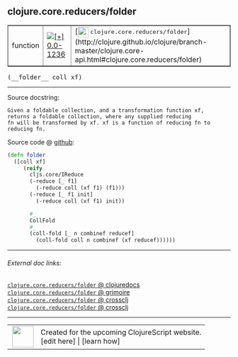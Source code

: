 ## clojure.core.reducers/folder



 <table border="1">
<tr>
<td>function</td>
<td><a href="https://github.com/cljsinfo/cljs-api-docs/tree/0.0-1236"><img valign="middle" alt="[+] 0.0-1236" title="Added in 0.0-1236" src="https://img.shields.io/badge/+-0.0--1236-lightgrey.svg"></a> </td>
<td>
[<img height="24px" valign="middle" src="http://i.imgur.com/1GjPKvB.png"> <samp>clojure.core.reducers/folder</samp>](http://clojure.github.io/clojure/branch-master/clojure.core-api.html#clojure.core.reducers/folder)
</td>
</tr>
</table>


 <samp>
(__folder__ coll xf)<br>
</samp>

---





Source docstring:

```
Given a foldable collection, and a transformation function xf,
returns a foldable collection, where any supplied reducing
fn will be transformed by xf. xf is a function of reducing fn to
reducing fn.
```


Source code @ [github](https://github.com/clojure/clojurescript/blob/r1896/src/cljs/clojure/core/reducers.cljs#L69-L86):

```clj
(defn folder
  ([coll xf]
     (reify
       cljs.core/IReduce
       (-reduce [_ f1]
         (-reduce coll (xf f1) (f1)))
       (-reduce [_ f1 init]
         (-reduce coll (xf f1) init))

       #_
       CollFold
       #_
       (coll-fold [_ n combinef reducef]
         (coll-fold coll n combinef (xf reducef))))))
```

<!--
Repo - tag - source tree - lines:

 <pre>
clojurescript @ r1896
└── src
    └── cljs
        └── clojure
            └── core
                └── <ins>[reducers.cljs:69-86](https://github.com/clojure/clojurescript/blob/r1896/src/cljs/clojure/core/reducers.cljs#L69-L86)</ins>
</pre>

-->

---



###### External doc links:

[`clojure.core.reducers/folder` @ clojuredocs](http://clojuredocs.org/clojure.core.reducers/folder)<br>
[`clojure.core.reducers/folder` @ grimoire](http://conj.io/store/v1/org.clojure/clojure/1.7.0-beta3/clj/clojure.core.reducers/folder/)<br>
[`clojure.core.reducers/folder` @ crossclj](http://crossclj.info/fun/clojure.core.reducers/folder.html)<br>
[`clojure.core.reducers/folder` @ crossclj](http://crossclj.info/fun/clojure.core.reducers.cljs/folder.html)<br>

---

 <table>
<tr><td>
<img valign="middle" align="right" width="48px" src="http://i.imgur.com/Hi20huC.png">
</td><td>
Created for the upcoming ClojureScript website.<br>
[edit here] | [learn how]
</td></tr></table>

[edit here]:https://github.com/cljsinfo/cljs-api-docs/blob/master/cljsdoc/clojure.core.reducers/folder.cljsdoc
[learn how]:https://github.com/cljsinfo/cljs-api-docs/wiki/cljsdoc-files

<!--

This information was too distracting to show to readers, but I'll leave it
commented here since it is helpful to:

- pretty-print the data used to generate this document
- and show how to retrieve that data



The API data for this symbol:

```clj
{:ns "clojure.core.reducers",
 :name "folder",
 :signature ["[coll xf]"],
 :history [["+" "0.0-1236"]],
 :type "function",
 :full-name-encode "clojure.core.reducers/folder",
 :source {:code "(defn folder\n  ([coll xf]\n     (reify\n       cljs.core/IReduce\n       (-reduce [_ f1]\n         (-reduce coll (xf f1) (f1)))\n       (-reduce [_ f1 init]\n         (-reduce coll (xf f1) init))\n\n       #_\n       CollFold\n       #_\n       (coll-fold [_ n combinef reducef]\n         (coll-fold coll n combinef (xf reducef))))))",
          :title "Source code",
          :repo "clojurescript",
          :tag "r1896",
          :filename "src/cljs/clojure/core/reducers.cljs",
          :lines [69 86]},
 :full-name "clojure.core.reducers/folder",
 :clj-symbol "clojure.core.reducers/folder",
 :docstring "Given a foldable collection, and a transformation function xf,\nreturns a foldable collection, where any supplied reducing\nfn will be transformed by xf. xf is a function of reducing fn to\nreducing fn."}

```

Retrieve the API data for this symbol:

```clj
;; from Clojure REPL
(require '[clojure.edn :as edn])
(-> (slurp "https://raw.githubusercontent.com/cljsinfo/cljs-api-docs/catalog/cljs-api.edn")
    (edn/read-string)
    (get-in [:symbols "clojure.core.reducers/folder"]))
```

-->
